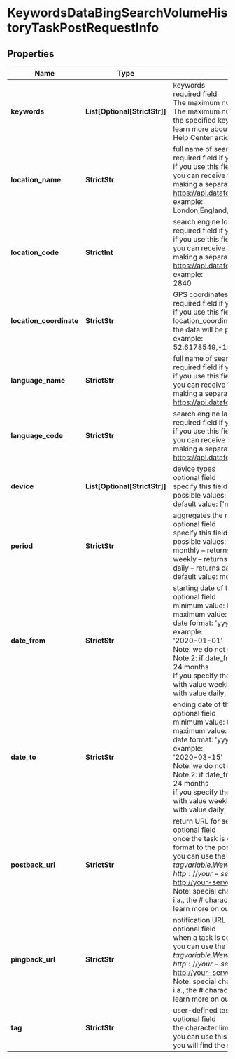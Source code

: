 # KeywordsDataBingSearchVolumeHistoryTaskPostRequestInfo


## Properties

| Name | Type | Description | Notes |
|------------ | ------------- | ------------- | -------------|
**keywords** | **List[Optional[StrictStr]]** | keywords<br>required field<br>The maximum number of keywords you can specify: 1000<br>The maximum number of characters for each keyword: 100<br>the specified keywords will be converted to lowercase, data will be provided in a separate array<br>learn more about rules and limitations of keyword and keywords fields in DataForSEO APIs in this Help Center article |[optional]|
**location_name** | **StrictStr** | full name of search engine location<br>required field if you don’t specify location_code or location_coordinate<br>if you use this field, you don’t need to specify location_code or location_coordinate<br>you can receive the list of available locations of the search engine with their location_name by making a separate request to https://api.dataforseo.com/v3/keywords_data/bing/search_volume_history/locations_and_languages<br>example:<br>London,England,United Kingdom |[optional]|
**location_code** | **StrictInt** | search engine location code<br>required field if you don’t specify location_name or location_coordinate<br>if you use this field, you don’t need to specify location_name or location_coordinate<br>you can receive the list of available locations of the search engines with their location_code by making a separate request to https://api.dataforseo.com/v3/keywords_data/bing/search_volume_history/locations_and_languages<br>example:<br>2840 |[optional]|
**location_coordinate** | **StrictStr** | GPS coordinates of a location<br>required field if you don’t specify location_name or location_code<br>if you use this field, you don’t need to specify location_name or location_code<br>location_coordinate parameter should be specified in the “latitude,longitude” format<br>the data will be provided for the country the specified coordinates belong to<br>example:<br>52.6178549,-155.352142 |[optional]|
**language_name** | **StrictStr** | full name of search engine language<br>required field if you don’t specify language_code<br>if you use this field, you don’t need to specify language_code<br>you can receive the list of available languages of the search engines with their language_code by making a separate request to https://api.dataforseo.com/v3/keywords_data/bing/search_volume_history/locations_and_languages |[optional]|
**language_code** | **StrictStr** | search engine language code<br>required field if you don’t specify language_name<br>if you use this field, you don’t need to specify language_name<br>you can receive the list of available languages of the search engines with their language_code by making a separate request to https://api.dataforseo.com/v3/keywords_data/bing/search_volume_history/locations_and_languages |[optional]|
**device** | **List[Optional[StrictStr]]** | device types<br>optional field<br>specify this field if you want to get the data for a particular device types<br>possible values: mobile, desktop, tablet, non_smartphones<br>default value:  ['mobile', 'desktop', 'tablet', 'non_smartphones'] |[optional]|
**period** | **StrictStr** | aggregates the returned data to a certain time period<br>optional field<br>specify this field if you want to get the data in monthly, weekly or daily format<br>possible values: monthly, weekly, daily<br>monthly – returns data up to past 24 months<br>weekly – returns data up to past 15 weeks<br>daily – returns data up to past 45 days<br>default value:  monthly |[optional]|
**date_from** | **StrictStr** | starting date of the time range<br>optional field<br>minimum value: two years back from today’s date<br>maximum value: one day from today’s date<br>date format: 'yyyy-mm-dd'<br>example:<br>'2020-01-01'<br>Note: we do not recommend using a custom time range<br>Note 2: if date_from and date_to parameters are not specified, the data will be returned for the past 24 months<br>if you specify the period parameter:<br>with value weekly, you will get results for the past 15 weeks<br>with value daily, you will get results for the past 45 days |[optional]|
**date_to** | **StrictStr** | ending date of the time range<br>optional field<br>minimum value: two years back from today’s date;<br>maximum value: one day from today’s date;<br>date format: 'yyyy-mm-dd'<br>example:<br>'2020-03-15'<br>Note: we do not recommend using a custom time range<br>Note 2: if date_from and date_to parameters are not specified, the data will be returned for the past 24 months<br>if you specify the period parameter:<br>with value weekly, you will get results for the past 15 weeks<br>with value daily, you will get results for the past 45 days |[optional]|
**postback_url** | **StrictStr** | return URL for sending task results<br>optional field<br>once the task is completed, we will send a POST request with its results compressed in the gzip format to the postback_url you specified<br>you can use the ‘$id’ string as a $id variable and ‘$tag’ as urlencoded $tag variable. We will set the necessary values before sending the request.<br>example:<br>http://your-server.com/postbackscript?id=$id<br>http://your-server.com/postbackscript?id=$id&tag=$tag<br>Note: special characters in postback_url will be urlencoded;<br>i.a., the # character will be encoded into %23<br>learn more on our Help Center |[optional]|
**pingback_url** | **StrictStr** | notification URL of a completed task<br>optional field<br>when a task is completed we will notify you by GET request sent to the URL you have specified<br>you can use the ‘$id’ string as a $id variable and ‘$tag’ as urlencoded $tag variable. We will set the necessary values before sending the request<br>example:<br>http://your-server.com/pingscript?id=$id<br>http://your-server.com/pingscript?id=$id&tag=$tag<br>Note: special characters in pingback_url will be urlencoded;<br>i.a., the # character will be encoded into %23<br>learn more on our Help Center |[optional]|
**tag** | **StrictStr** | user-defined task identifier<br>optional field<br>the character limit is 255<br>you can use this parameter to identify the task and match it with the result<br>you will find the specified tag value in the data object of the response |[optional]|
